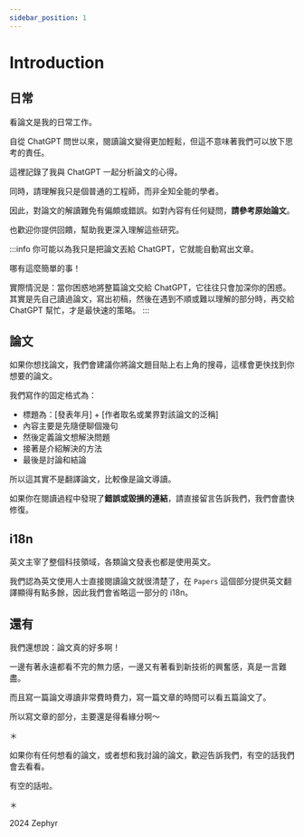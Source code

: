 ```yaml
---
sidebar_position: 1
---
```


# Introduction

## 日常

看論文是我的日常工作。

自從 ChatGPT 問世以來，閱讀論文變得更加輕鬆，但這不意味著我們可以放下思考的責任。

這裡記錄了我與 ChatGPT 一起分析論文的心得。

同時，請理解我只是個普通的工程師，而非全知全能的學者。

因此，對論文的解讀難免有偏頗或錯誤。如對內容有任何疑問，**請參考原始論文**。

也歡迎你提供回饋，幫助我更深入理解這些研究。

:::info
你可能以為我只是把論文丟給 ChatGPT，它就能自動寫出文章。

哪有這麼簡單的事！

實際情況是：當你困惑地將整篇論文交給 ChatGPT，它往往只會加深你的困惑。其實是先自己讀過論文，寫出初稿，然後在遇到不順或難以理解的部分時，再交給 ChatGPT 幫忙，才是最快速的策略。
:::

## 論文

如果你想找論文，我們會建議你將論文題目貼上右上角的搜尋，這樣會更快找到你想要的論文。

我們寫作的固定格式為：

- 標題為：[發表年月] + [作者取名或業界對該論文的泛稱]
- 內容主要是先隨便聊個幾句
- 然後定義論文想解決問題
- 接著是介紹解決的方法
- 最後是討論和結論

所以這其實不是翻譯論文，比較像是論文導讀。

如果你在閱讀過程中發現了**錯誤或毀損的連結**，請直接留言告訴我們，我們會盡快修復。

## i18n

英文主宰了整個科技領域，各類論文發表也都是使用英文。

我們認為英文使用人士直接閱讀論文就很清楚了，在 `Papers` 這個部分提供英文翻譯顯得有點多餘，因此我們會省略這一部分的 i18n。

## 還有

我們還想說：論文真的好多啊！

一邊有著永遠都看不完的無力感，一邊又有著看到新技術的興奮感，真是一言難盡。

而且寫一篇論文導讀非常費時費力，寫一篇文章的時間可以看五篇論文了。

所以寫文章的部分，主要還是得看緣分啊～

＊

如果你有任何想看的論文，或者想和我討論的論文，歡迎告訴我們，有空的話我們會去看看。

有空的話啦。

＊

2024 Zephyr
